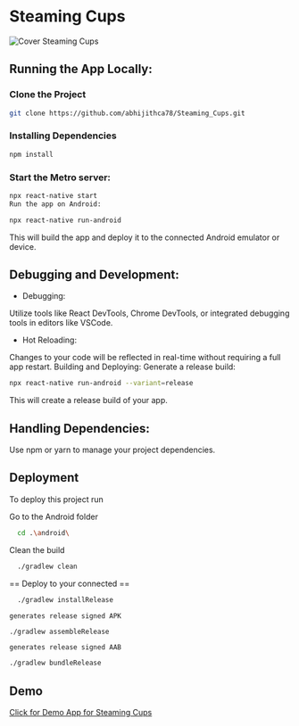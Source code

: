 # Steaming Cups


![Cover Steaming Cups](https://github.com/abhijithca78/Steaming_Cups/assets/83497961/893293e7-d1b3-498f-b075-e75e5b8cfb56)

## Running the App Locally:

### Clone the Project
```bash
git clone https://github.com/abhijithca78/Steaming_Cups.git
```

### Installing Dependencies
```bash
npm install
```

### Start the Metro server:

``` bash
npx react-native start
Run the app on Android:
```

``` bash
npx react-native run-android
```

This will build the app and deploy it to the connected Android emulator or device.


## Debugging and Development:
- Debugging:

Utilize tools like React DevTools, Chrome DevTools, or integrated debugging tools in editors like VSCode.

- Hot Reloading:

Changes to your code will be reflected in real-time without requiring a full app restart.
Building and Deploying:
Generate a release build:

```bash
npx react-native run-android --variant=release
```
This will create a release build of your app.

## Handling Dependencies:

Use npm or yarn to manage your project dependencies.


## Deployment

To deploy this project run

Go to the Android folder
```bash
  cd .\android\
```
Clean the build
```bash
  ./gradlew clean
```
== Deploy to your connected ==  
```bash
  ./gradlew installRelease
```
`generates release signed APK`
```bash
./gradlew assembleRelease
```

`generates release signed AAB`
```bash
./gradlew bundleRelease
```


## Demo

[Click for Demo App for Steaming Cups](https://www.figma.com/proto/RyVLhDKrymZhThABrSgzIK/Coffee-Shop-App-UI?type=design&node-id=52-2396&t=Lt5NlPeU7UB7xawr-1&scaling=scale-down&page-id=0%3A1&mode=design)


